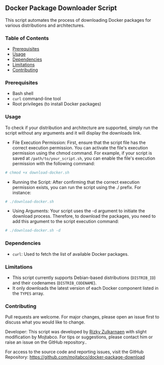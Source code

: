 ## Docker Package Downloader Script

This script automates the process of downloading Docker packages for various distributions and architectures.

### Table of Contents

- [Prerequisites](#prerequisites)
- [Usage](#usage)
- [Dependencies](#dependencies)
- [Limitations](#limitations)
- [Contributing](#contributing)

### Prerequisites

- Bash shell
- `curl` command-line tool
- Root privileges (to install Docker packages)

### Usage

To check if your distribution and architecture are supported, simply run the script without any arguments and it will display the downloads link.

- File Execution Permission: First, ensure that the script file has the correct execution permission. You can activate the file's execution permission using the chmod command. For example, if your script is saved at `/path/to/your_script.sh`, you can enable the file's execution permission with the following command:
```bash
# chmod +x download-docker.sh
```
- Running the Script: After confirming that the correct execution permission exists, you can run the script using the ./ prefix. For instance:
```bash
# ./download-docker.sh
```
- Using Arguments: Your script uses the -d argument to initiate the download process. Therefore, to download the packages, you need to add this argument to the script execution command:
```bash
# ./download-docker.sh -d
```

### Dependencies

- `curl`: Used to fetch the list of available Docker packages.

### Limitations

- This script currently supports Debian-based distributions (`DISTRIB_ID`) and their codenames (`DISTRIB_CODENAME`). 
- It only downloads the latest version of each Docker component listed in the `TYPES` array.

### Contributing

Pull requests are welcome. For major changes, please open an issue first to discuss what you would like to change.

Developer: This script was developed by [Rizky Zulkarnaen](https://medium.com/ther12k/offline-installation-of-docker-on-ubuntu-a-step-by-step-guide-3afce826b4be "Rizky Zulkarnaen") with slight modification by Mojtabco. For tips or suggestions, please contact him or raise an issue on the GitHub repository..

For access to the source code and reporting issues, visit the GitHub Repository: https://github.com/mojtabco/docker-package-download


